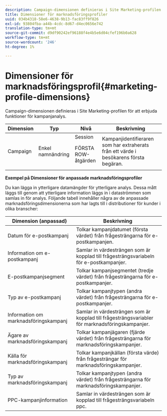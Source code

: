 ```yaml
---
description: Campaign-dimensionen definieras i Site Marketing-profilen för att erbjuda funktioner för kampanjanalys.
title: Dimensioner för marknadsföringsprofiler
uuid: 034b4318-58e6-4638-9b13-fac83ff9f826
exl-id: 93804fba-a44b-4cdc-8d67-d4ec0656e742
translation-type: tm+mt
source-git-commit: d9df90242ef96188f4e4b5e6d04cfef196b0a628
workflow-type: tm+mt
source-wordcount: '246'
ht-degree: 1%

---
```


# Dimensioner för marknadsföringsprofil{#marketing-profile-dimensions}

Campaign-dimensionen definieras i Site Marketing-profilen för att erbjuda funktioner för kampanjanalys.

<table id="table_27A4B8247F6D4E18BD61041CED7D8805"> 
 <thead> 
  <tr> 
   <th colname="col1" class="entry"> Dimension </th> 
   <th colname="col2" class="entry"> Typ </th> 
   <th colname="col3" class="entry"> Nivå </th> 
   <th colname="col4" class="entry"> Beskrivning </th> 
  </tr> 
 </thead>
 <tbody> 
  <tr> 
   <td colname="col1"> Campaign </td> 
   <td colname="col2"> Enkel namnändring </td> 
   <td colname="col3">Session <p>FÖRSTA ROW-åtgärden </p></td> 
   <td colname="col4"> Kampanjidentifieraren som har extraherats från ett värde i besökarens första begäran. </td> 
  </tr> 
 </tbody> 
</table>

**Exempel på Dimensioner för anpassade marknadsföringsprofiler**

Du kan lägga in ytterligare datamängder för ytterligare analys. Dessa mått läggs till genom att ytterligare information läggs in i dataströmmen som samlas in för analys. Följande tabell innehåller några av de anpassade marknadsföringsdimensionerna som har lagts till i distributioner för kunder i olika branscher:

| Dimension (anpassad) | Beskrivning |
|---|---|
| Datum för e-postkampanj | Tolkar kampanjdatumet (första värdet) från frågesträngarna för e-postkampanjen. |
| Information om e-postkampanj | Samlar in värdesträngen som är kopplad till frågesträngsvariabeln för e-postkampanjer. |
| E-postkampanjsegment | Tolkar kampanjsegmentet (tredje värdet) från frågesträngarna för e-postkampanjer. |
| Typ av e-postkampanj | Tolkar kampanjtypen (andra värdet) från frågesträngarna för e-postkampanjer. |
| Information om marknadsföringskampanj | Samlar in värdesträngen som är kopplad till frågesträngsvariabler för marknadsföringskampanjer. |
| Ägare av marknadsföringskampanj | Tolkar kampanjägaren (fjärde värdet) från frågesträngarna för marknadsföringskampanjer. |
| Källa för marknadsföringskampanj | Tolkar kampanjkällan (första värde) från frågesträngar för marknadsföringskampanjer. |
| Typ av marknadsföringskampanj | Tolkar kampanjtypen (andra värdet) från frågesträngarna för marknadsföringskampanjer. |
| PPC-kampanjinformation | Samlar in värdesträngen som är kopplad till frågesträngsvariabeln ppc. |
